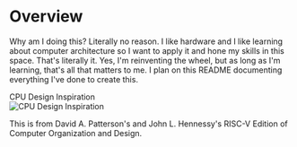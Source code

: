 # Overview

Why am I doing this? Literally no reason. I like hardware and I like learning about computer architecture so I want to apply it and hone my skills in this space. That's literally it. Yes, I'm reinventing the wheel, but as long as I'm learning, that's all that matters to me. I plan on this README documenting everything I've done to create this.

CPU Design Inspiration<br>
![CPU Design Inspiration](https://github.com/Dishoungh/cpu/assets/47036723/fc9d5157-a14b-471f-9b44-b1f8aff6ad94)

This is from David A. Patterson's and John L. Hennessy's RISC-V Edition of Computer Organization and Design.

